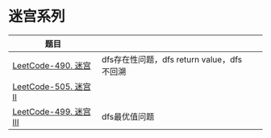 # 迷宫系列



| 题目                                                         |                                             |      |
| ------------------------------------------------------------ | ------------------------------------------- | ---- |
| [LeetCode-490. 迷宫](https://leetcode.cn/problems/the-maze/) | dfs存在性问题，dfs return value，dfs 不回溯 |      |
| [LeetCode-505. 迷宫 II](https://leetcode.cn/problems/the-maze-ii/) |                                             |      |
| [LeetCode-499. 迷宫 III](https://leetcode.cn/problems/the-maze-iii/) | dfs最优值问题                               |      |

